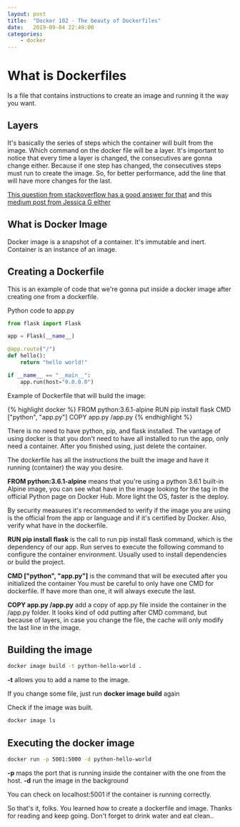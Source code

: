 ```yaml
---
layout: post
title:  "Docker 102 - The beauty of Dockerfiles"
date:   2019-09-04 22:49:00
categories: 
    - docker
---
```


# What is Dockerfiles

Is a file that contains instructions to create an image and running it the way you want.

## Layers

It's basically the series of steps which the container will built from the image. Which command on the docker file will be a layer. It's important to notice that every time a layer is changed, the consecutives are gonna change either. Because if one step has changed, the consecutives steps must run to create the image. So, for better performance, add the line that will have more changes for the last.

[This question from stackoverflow has a good answer for that](https://stackoverflow.com/questions/31222377/what-are-docker-image-layers) and this [medium post from Jessica G either](https://medium.com/@jessgreb01/digging-into-docker-layers-c22f948ed612)

## What is Docker Image

Docker image is a snapshot of a container. It's immutable and inert. Container is an instance of an image.

## Creating a Dockerfile

This is an example of code that we're gonna put inside a docker image after creating one from a dockerfile.

Python code to app.py

```python
from flask import Flask

app = Flask(__name__)

@app.route("/")
def hello():
    return "hello world!"

if __name__ == "__main__":
    app.run(host="0.0.0.0")
```

Example of Dockerfile that will build the image:

{% highlight docker %}
FROM python:3.6.1-alpine
RUN pip install flask
CMD ["python", "app.py"]
COPY app.py /app.py
{% endhighlight %}

There is no need to have python, pip, and flask installed. The vantage of using docker is that you don't need to have all installed to run the app, only need a container. After you finished using, just delete the container.

The dockerfile has all the instructions the built the image and have it running (container) the way you desire.

**FROM python:3.6.1-alpine** means that you're using a python 3.6.1 built-in Alpine image, you can see what have in the image looking for the tag in the official Python page on Docker Hub. More light the OS, faster is the deploy.

By security measures it's recommended to verify if the image you are using is the official from the app or language and if it's certified by Docker. Also, verify what have in the dockerfile.

**RUN pip install flask** is the call to run pip install flask command, which is the dependency of our app. Run serves to execute the following command to configure the container environment. Usually used to install dependencies or build the project.

**CMD ["python", "app.py"]** is the command that will be executed after you initialized the container You must be careful to only have one CMD for dockerfile. If have more than one, it will always execute the last. 

**COPY app.py /app.py** add a copy of app.py file inside the container in the /app.py folder. It looks kind of odd putting after CMD command, but because of layers, in case you change the file, the cache will only modify the last line in the image.

## Building the image

```bash
docker image build -t python-hello-world .
```

**-t** allows you to add a name to the image.

If you change some file, just run **docker image build** again

Check if the image was built.

```bash
docker image ls
```

## Executing the docker image

```bash
docker run -p 5001:5000 -d python-hello-world
```

**-p** maps the port that is running inside the container with the one from the host.
**-d** run the image in the background

You can check on localhost:5001 if the container is running correctly.

So that's it, folks. You learned how to create a dockerfile and image. Thanks for reading and keep going. Don't forget to drink water and eat clean..
